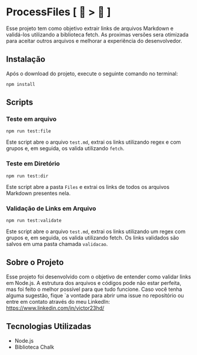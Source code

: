 # ProcessFiles [ 📂 > 📖 ] 

Esse projeto tem como objetivo extrair links de arquivos Markdown e validá-los utilizando a biblioteca fetch. As proximas versões sera otimizada para aceitar outros arquivos e melhorar a experiência do desenvolvedor.

## Instalação
Após o download do projeto, execute o seguinte comando no terminal:

```console
npm install
```

## Scripts

### Teste em arquivo
```console
npm run test:file
```
Este script abre o arquivo `test.md`, extrai os links utilizando regex e com grupos e, em seguida, os valida utilizando `fetch`.

### Teste em Diretório
```console
npm run test:dir
```
Este script abre a pasta `Files` e extrai os links de todos os arquivos Markdown presentes nela.

### Validação de Links em Arquivo
```console
npm run test:validate
```
Este script abre o arquivo `test.md`, extrai os links utilizando um regex com grupos e, em seguida, os valida utilizando fetch. Os links validados são salvos em uma pasta chamada `validacao`.



## Sobre o Projeto
Esse projeto foi desenvolvido com o objetivo de entender como validar links em Node.js. A estrutura dos arquivos e códigos pode não estar perfeita, mas foi feito o melhor possível para que tudo funcione. Caso você tenha alguma sugestão, fique `a vontade para abrir uma issue no repositório ou entre em contato através do meu LinkedIn: https://www.linkedin.com/in/victor23hd/

## Tecnologias Utilizadas
* Node.js
* Biblioteca Chalk
